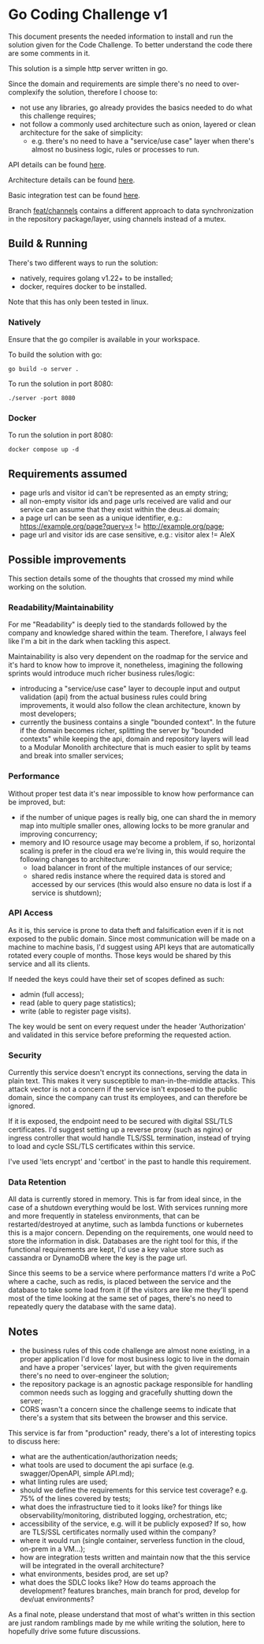 # Go Coding Challenge v1

This document presents the needed information to install and run the solution given for the Code Challenge. To better
understand the code there are some comments in it.

This solution is a simple http server written in go.

Since the domain and requirements are simple there's no need to over-complexify the solution, therefore I choose to:

- not use any libraries, go already provides the basics needed to do what this challenge requires;
- not follow a commonly used architecture such as onion, layered or clean architecture for the sake of simplicity:
    - e.g. there's no need to have a "service/use case" layer when there's almost no business logic, rules or processes
      to run.

API details can be found [here](docs/API.md).

Architecture details can be found [here](docs/ARCHITCTURE.md).

Basic integration test can be found [here](tests/README.md).

Branch [feat/channels](https://github.com/FilipeMCruz/deus.ai-code-challenge/tree/feat/channels) contains a different
approach to data synchronization in the repository package/layer, using channels instead of a mutex.

## Build & Running

There's two different ways to run the solution:

- natively, requires golang v1.22+ to be installed;
- docker, requires docker to be installed.

Note that this has only been tested in linux.

### Natively

Ensure that the go compiler is available in your workspace.

To build the solution with go:

```shell
go build -o server .
```

To run the solution in port 8080:

```shell
./server -port 8080
```

### Docker

To run the solution in port 8080:

```shell
docker compose up -d
```

## Requirements assumed

- page urls and visitor id can't be represented as an empty string;
- all non-empty visitor ids and page urls received are valid and our service can assume that they exist within the
  deus.ai domain;
- a page url can be seen as a unique identifier, e.g.: https://example.org/page?query=x != http://example.org/page;
- page url and visitor ids are case sensitive, e.g.: visitor alex != AleX

## Possible improvements

This section details some of the thoughts that crossed my mind while working on the solution.

### Readability/Maintainability

For me "Readability" is deeply tied to the standards followed by the company and knowledge shared within the team.
Therefore, I always feel like I'm a bit in the dark when tackling this aspect.

Maintainability is also very dependent on the roadmap for the service and it's hard to know how to improve it,
nonetheless, imagining the following sprints would introduce much richer business rules/logic:

- introducing a "service/use case" layer to decouple input and output validation (api) from the actual business rules
  could bring improvements, it would also follow the clean architecture, known by most developers;
- currently the business contains a single "bounded context". In the future if the domain becomes richer, splitting the
  server by "bounded contexts" while keeping the api, domain and repository layers will lead to a Modular Monolith
  architecture that is much easier to split by teams and break into smaller services;

### Performance

Without proper test data it's near impossible to know how performance can be improved, but:

- if the number of unique pages is really big, one can shard the in memory map into multiple smaller ones, allowing
  locks to be more granular and improving concurrency;
- memory and IO resource usage may become a problem, if so, horizontal scaling is prefer in the cloud era we're living
  in, this would require the following changes to architecture:
    - load balancer in front of the multiple instances of our service;
    - shared redis instance where the required data is stored and accessed by our services (this would also ensure no
      data is lost if a service is shutdown);

### API Access

As it is, this service is prone to data theft and falsification even if it is not exposed to the public domain.
Since most communication will be made on a machine to machine basis, I'd suggest using API keys that are automatically
rotated every couple of months. Those keys would be shared by this service and all its clients.

If needed the keys could have their set of scopes defined as such:

- admin (full access);
- read (able to query page statistics);
- write (able to register page visits).

The key would be sent on every request under the header 'Authorization' and validated in this service before preforming
the requested action.

### Security

Currently this service doesn't encrypt its connections, serving the data in plain text. This makes it very susceptible
to man-in-the-middle attacks. This attack vector is not a concern if the service isn't exposed to the public domain,
since the company can trust its employees, and can therefore be ignored.

If it is exposed, the endpoint need to be secured with digital SSL/TLS certificates.
I'd suggest setting up a reverse proxy (such as nginx) or ingress controller that would handle TLS/SSL termination,
instead of trying to load and cycle SSL/TLS certificates within this service.

I've used 'lets encrypt' and 'certbot' in the past to handle this requirement.

### Data Retention

All data is currently stored in memory. This is far from ideal since, in the case of a shutdown everything would be
lost. With services running more and more frequently in stateless environments, that can be restarted/destroyed at
anytime, such as lambda functions or kubernetes this is a major concern.
Depending on the requirements, one would need to store the information in disk. Databases are the right tool for this,
if the functional requirements are kept, I'd use a key value store such as cassandra or DynamoDB where the key is the
page url.

Since this seems to be a service where performance matters I'd write a PoC where a cache, such as redis, is placed
between the service and the database to take some load from it (if the visitors are like me they'll spend most of the
time looking at the same set of pages, there's no need to repeatedly query the database with the same data).

## Notes

- the business rules of this code challenge are almost none existing, in a proper application I'd love for most business
  logic to live in the domain and have a proper 'services' layer, but with the given requirements there's no need to
  over-engineer the solution;
- the repository package is an agnostic package responsible for handling common needs such as logging and gracefully
  shutting down the server;
- CORS wasn't a concern since the challenge seems to indicate that there's a system that sits between the browser and
  this
  service.

This service is far from "production" ready, there's a lot of interesting topics to discuss here:

- what are the authentication/authorization needs;
- what tools are used to document the api surface (e.g. swagger/OpenAPI, simple API.md);
- what linting rules are used;
- should we define the requirements for this service test coverage? e.g. 75% of the lines covered by tests;
- what does the infrastructure tied to it looks like? for things like observability/monitoring, distributed logging,
  orchestration, etc;
- accessibility of the service, e.g. will it be publicly exposed? If so, how are TLS/SSL certificates normally used
  within the company?
- where it would run (single container, serverless function in the cloud, on-prem in a VM...);
- how are integration tests written and maintain now that the this service will be integrated in the overall
  architecture?
- what environments, besides prod, are set up?
- what does the SDLC looks like? How do teams approach the development? features branches, main branch for prod,
  develop for dev/uat environments?

As a final note, please understand that most of what's written in this section are just random ramblings made by me
while writing the solution, here to hopefully drive some future discussions.
